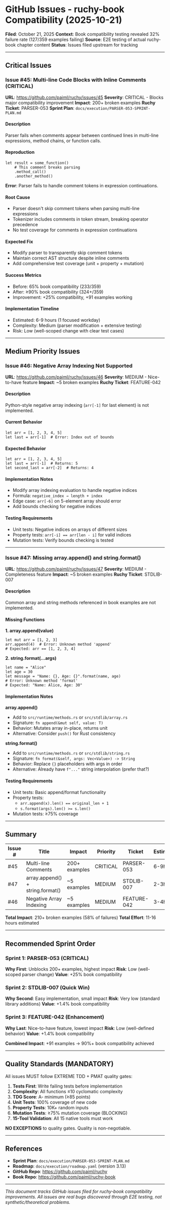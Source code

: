 # GitHub Issues - ruchy-book Compatibility (2025-10-21)

**Filed**: October 21, 2025
**Context**: Book compatibility testing revealed 32% failure rate (127/359 examples failing)
**Source**: E2E testing of actual ruchy-book chapter content
**Status**: Issues filed upstream for tracking

---

## Critical Issues

### Issue #45: Multi-line Code Blocks with Inline Comments (CRITICAL)

**URL**: https://github.com/paiml/ruchy/issues/45
**Severity**: CRITICAL - Blocks major compatibility improvement
**Impact**: 200+ broken examples
**Ruchy Ticket**: PARSER-053
**Sprint Plan**: `docs/execution/PARSER-053-SPRINT-PLAN.md`

#### Description
Parser fails when comments appear between continued lines in multi-line expressions, method chains, or function calls.

#### Reproduction
```ruchy
let result = some_function()
    # This comment breaks parsing
    .method_call()
    .another_method()
```

**Error**: Parser fails to handle comment tokens in expression continuations.

#### Root Cause
- Parser doesn't skip comment tokens when parsing multi-line expressions
- Tokenizer includes comments in token stream, breaking operator precedence
- No test coverage for comments in expression continuations

#### Expected Fix
- Modify parser to transparently skip comment tokens
- Maintain correct AST structure despite inline comments
- Add comprehensive test coverage (unit + property + mutation)

#### Success Metrics
- Before: 65% book compatibility (233/359)
- After: ≥90% book compatibility (324+/359)
- Improvement: +25% compatibility, +91 examples working

#### Implementation Timeline
- Estimated: 6-9 hours (1 focused workday)
- Complexity: Medium (parser modification + extensive testing)
- Risk: Low (well-scoped change with clear test cases)

---

## Medium Priority Issues

### Issue #46: Negative Array Indexing Not Supported

**URL**: https://github.com/paiml/ruchy/issues/46
**Severity**: MEDIUM - Nice-to-have feature
**Impact**: ~5 broken examples
**Ruchy Ticket**: FEATURE-042

#### Description
Python-style negative array indexing (`arr[-1]` for last element) is not implemented.

#### Current Behavior
```ruchy
let arr = [1, 2, 3, 4, 5]
let last = arr[-1]  # Error: Index out of bounds
```

#### Expected Behavior
```ruchy
let arr = [1, 2, 3, 4, 5]
let last = arr[-1]  # Returns: 5
let second_last = arr[-2]  # Returns: 4
```

#### Implementation Notes
- Modify array indexing evaluation to handle negative indices
- Formula: `negative_index → length + index`
- Edge case: `arr[-6]` on 5-element array should error
- Add bounds checking for negative indices

#### Testing Requirements
- Unit tests: Negative indices on arrays of different sizes
- Property tests: `arr[-i] == arr[len - i]` for valid indices
- Mutation tests: Verify bounds checking is tested

---

### Issue #47: Missing array.append() and string.format()

**URL**: https://github.com/paiml/ruchy/issues/47
**Severity**: MEDIUM - Completeness feature
**Impact**: ~5 broken examples
**Ruchy Ticket**: STDLIB-007

#### Description
Common array and string methods referenced in book examples are not implemented.

#### Missing Functions

**1. array.append(value)**
```ruchy
let mut arr = [1, 2, 3]
arr.append(4)  # Error: Unknown method 'append'
# Expected: arr == [1, 2, 3, 4]
```

**2. string.format(...args)**
```ruchy
let name = "Alice"
let age = 30
let message = "Name: {}, Age: {}".format(name, age)
# Error: Unknown method 'format'
# Expected: "Name: Alice, Age: 30"
```

#### Implementation Notes

**array.append()**
- Add to `src/runtime/methods.rs` or `src/stdlib/array.rs`
- Signature: `fn append(&mut self, value: T)`
- Behavior: Mutates array in-place, returns unit
- Alternative: Consider `push()` for Rust consistency

**string.format()**
- Add to `src/runtime/methods.rs` or `src/stdlib/string.rs`
- Signature: `fn format(&self, args: Vec<Value>) -> String`
- Behavior: Replace `{}` placeholders with args in order
- Alternative: Already have `f"..."` string interpolation (prefer that?)

#### Testing Requirements
- Unit tests: Basic append/format functionality
- Property tests:
  - `arr.append(x).len() == original_len + 1`
  - `s.format(args).len() >= s.len()`
- Mutation tests: ≥75% coverage

---

## Summary

| Issue # | Title | Impact | Priority | Ticket | Estimated |
|---------|-------|--------|----------|--------|-----------|
| #45 | Multi-line Comments | 200+ examples | CRITICAL | PARSER-053 | 6-9h |
| #47 | array.append() + string.format() | ~5 examples | MEDIUM | STDLIB-007 | 2-3h |
| #46 | Negative Array Indexing | ~5 examples | MEDIUM | FEATURE-042 | 3-4h |

**Total Impact**: 210+ broken examples (58% of failures)
**Total Effort**: 11-16 hours estimated

---

## Recommended Sprint Order

### Sprint 1: PARSER-053 (CRITICAL)
**Why First**: Unblocks 200+ examples, highest impact
**Risk**: Low (well-scoped parser change)
**Value**: +25% book compatibility

### Sprint 2: STDLIB-007 (Quick Win)
**Why Second**: Easy implementation, small impact
**Risk**: Very low (standard library additions)
**Value**: +1.4% book compatibility

### Sprint 3: FEATURE-042 (Enhancement)
**Why Last**: Nice-to-have feature, lowest impact
**Risk**: Low (well-defined behavior)
**Value**: +1.4% book compatibility

**Combined Impact**: +91 examples → 90%+ book compatibility achieved

---

## Quality Standards (MANDATORY)

All issues MUST follow EXTREME TDD + PMAT quality gates:

1. **Tests First**: Write failing tests before implementation
2. **Complexity**: All functions ≤10 cyclomatic complexity
3. **TDG Score**: A- minimum (≥85 points)
4. **Unit Tests**: 100% coverage of new code
5. **Property Tests**: 10K+ random inputs
6. **Mutation Tests**: ≥75% mutation coverage (BLOCKING)
7. **15-Tool Validation**: All 15 native tools must work

**NO EXCEPTIONS** to quality gates. Quality is non-negotiable.

---

## References

- **Sprint Plan**: `docs/execution/PARSER-053-SPRINT-PLAN.md`
- **Roadmap**: `docs/execution/roadmap.yaml` (version 3.13)
- **GitHub Repo**: https://github.com/paiml/ruchy
- **Book Repo**: https://github.com/paiml/ruchy-book

---

*This document tracks GitHub issues filed for ruchy-book compatibility improvements. All issues are real bugs discovered through E2E testing, not synthetic/theoretical problems.*
